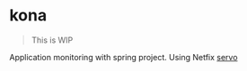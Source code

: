 kona
===========================

> This is WIP

Application monitoring with spring project. Using Netfix [servo](https://github.com/Netflix/servo)
